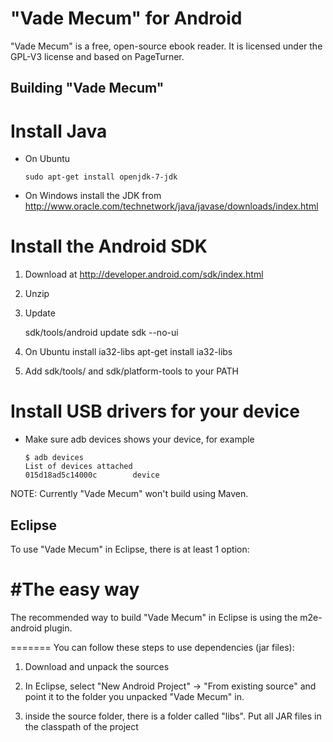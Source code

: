 "Vade Mecum" for Android
========================================================

"Vade Mecum" is a free, open-source ebook reader. It is licensed under the GPL-V3 license and based on PageTurner.


Building "Vade Mecum"
----------------------------

# Install Java
*   On Ubuntu

        sudo apt-get install openjdk-7-jdk
*   On Windows install the JDK from http://www.oracle.com/technetwork/java/javase/downloads/index.html

# Install the Android SDK 

1.   Download at http://developer.android.com/sdk/index.html
2.   Unzip
3.   Update 

        sdk/tools/android update sdk --no-ui

4. On Ubuntu install ia32-libs
        apt-get install ia32-libs

5. Add sdk/tools/ and sdk/platform-tools to your PATH

# Install USB drivers for your device

*   Make sure adb devices shows your device, for example

        $ adb devices
        List of devices attached 
        015d18ad5c14000c        device

NOTE: Currently "Vade Mecum" won't build using Maven.

Eclipse
-------

To use "Vade Mecum" in Eclipse, there is at least 1 option:

#The easy way
=======

The recommended way to build "Vade Mecum" in Eclipse is using the m2e-android plugin.

=======
You can follow these steps to use dependencies (jar files):

1.   Download and unpack the sources        

2.   In Eclipse, select "New Android Project" -> "From existing source" and
     point it to the folder you unpacked "Vade Mecum" in.

3.   inside the source folder, there is a folder called "libs". Put all JAR files in the classpath of the project


